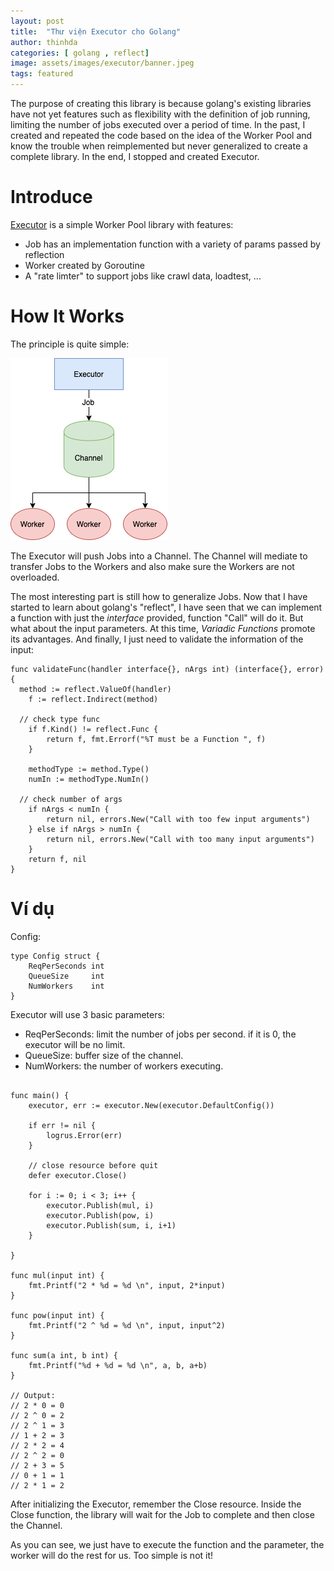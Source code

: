 ```yaml
---
layout: post
title:  "Thư viện Executor cho Golang"
author: thinhda
categories: [ golang , reflect]
image: assets/images/executor/banner.jpeg
tags: featured
---
```


The purpose of creating this library is because golang's existing libraries have not yet features such as flexibility with the definition of job running, limiting the number of jobs executed over a period of time. In the past, I created and repeated the code based on the idea of the Worker Pool and know the trouble when reimplemented but never generalized to create a complete library. In the end, I stopped and created Executor.

# Introduce

[Executor](https://github.com/thinhdanggroup/executor) is a simple Worker Pool library with features:

- Job has an implementation function with a variety of params passed by reflection
- Worker created by Goroutine
- A "rate limter" to support jobs like crawl data, loadtest, ...

# How It Works

The principle is quite simple:

![grpc-web-model](/assets/images/executor/executor.png)

The Executor will push Jobs into a Channel. The Channel will mediate to transfer Jobs to the Workers and also make sure the Workers are not overloaded.

The most interesting part is still how to generalize Jobs. Now that I have started to learn about golang's "reflect", I have seen that we can implement a function with just the *interface* provided, function "Call" will do it. But what about the input parameters. At this time, *Variadic Functions* promote its advantages. And finally, I just need to validate the information of the input:

```golang
func validateFunc(handler interface{}, nArgs int) (interface{}, error) {
  method := reflect.ValueOf(handler)
	f := reflect.Indirect(method)

  // check type func
	if f.Kind() != reflect.Func {
		return f, fmt.Errorf("%T must be a Function ", f)
	}

	methodType := method.Type()
	numIn := methodType.NumIn()

  // check number of args 
	if nArgs < numIn {
		return nil, errors.New("Call with too few input arguments")
	} else if nArgs > numIn {
		return nil, errors.New("Call with too many input arguments")
	}
	return f, nil
}
```

# Ví dụ

Config:

```golang
type Config struct {
	ReqPerSeconds int
	QueueSize     int
	NumWorkers    int
}
```

Executor will use 3 basic parameters:

- ReqPerSeconds: limit the number of jobs per second. if it is 0, the executor will be no limit.
- QueueSize: buffer size of the channel.
- NumWorkers: the number of workers executing.

```golang

func main() {
	executor, err := executor.New(executor.DefaultConfig())

	if err != nil {
		logrus.Error(err)
	}

	// close resource before quit
	defer executor.Close()

	for i := 0; i < 3; i++ {
		executor.Publish(mul, i)
		executor.Publish(pow, i)
		executor.Publish(sum, i, i+1)
	}

}

func mul(input int) {
	fmt.Printf("2 * %d = %d \n", input, 2*input)
}

func pow(input int) {
	fmt.Printf("2 ^ %d = %d \n", input, input^2)
}

func sum(a int, b int) {
	fmt.Printf("%d + %d = %d \n", a, b, a+b)
}

// Output:
// 2 * 0 = 0 
// 2 ^ 0 = 2 
// 2 ^ 1 = 3 
// 1 + 2 = 3 
// 2 * 2 = 4 
// 2 ^ 2 = 0 
// 2 + 3 = 5 
// 0 + 1 = 1 
// 2 * 1 = 2

```

After initializing the Executor, remember the Close resource. Inside the Close function, the library will wait for the Job to complete and then close the Channel.

As you can see, we just have to execute the function and the parameter, the worker will do the rest for us. Too simple is not it!

